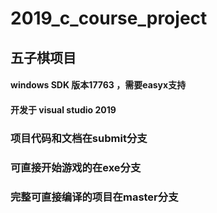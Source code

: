 # 2019_c_course_project  
## 五子棋项目  
#### windows SDK 版本17763  ，需要easyx支持
#### 开发于 visual studio 2019  
### 项目代码和文档在submit分支  
### 可直接开始游戏的在exe分支  
### 完整可直接编译的项目在master分支  

